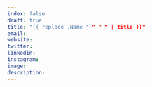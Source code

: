 ```yaml
---
index: false
draft: true
title: "{{ replace .Name "-" " " | title }}"
email:
website:
twitter:
linkedin:
instagram:
image:
description:
---
```


